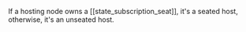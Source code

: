 If a hosting node owns a [[state_subscription_seat]], it's a seated host, otherwise, it's an unseated host.

